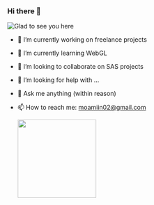 ### Hi there 👋
![Glad to see you here ](https://visitor-badge.glitch.me/badge?page_id=${Amiinoz}.${[your.repo.id](https://github.com/Amiinoz/Amiinoz)})

- 🔭 I’m currently working on freelance projects
- 🌱 I’m currently learning WebGL 
- 👯 I’m looking to collaborate on SAS projects 
- 🤔 I’m looking for help with ...
- 💬 Ask me anything (within reason)
- 📫 How to reach me: moamiin02@gmail.com

  <img height="180em" src="https://github-readme-stats.vercel.app/api?username=Amiinoz&show_icons=true&hide_border=true&&count_private=true&include_all_commits=true" />
  


